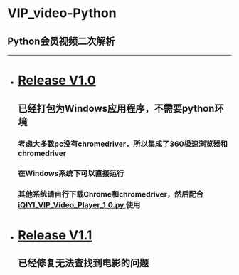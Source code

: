 <h1>VIP_video-Python</h1>
<h2>Python会员视频二次解析</h2>

<hr>
<ul>
    <li>
        <h1>
            <a href="https://github.com/wzh690022549/Python_iqiyi_VIP_video/releases">
            Release V1.0
            </a>
        </h1>
        <h2>已经打包为Windows应用程序，不需要python环境</h2>
        <h3>考虑大多数pc没有chromedriver，所以集成了360极速浏览器和chromedriver</h3>
        <h3>在Windows系统下可以直接运行</h3>
        <h3>
            其他系统请自行下载Chrome和chromedriver，然后配合
            <a href='https://github.com/wzh690022549/Python_iqiyi_VIP_video/blob/master/iQIYI_VIP_Video_Player_1.0.py'>
                iQIYI_VIP_Video_Player_1.0.py
            </a>
            使用
        </h3>
    </li>
    <li>
        <h1>
            <a href="https://github.com/wzh690022549/Python_iqiyi_VIP_video/releases">
            Release V1.1
            </a>
        </h1>
        <h2>已经修复无法查找到电影的问题</h2>
    </li>
</ul>